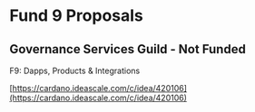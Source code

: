 # Fund 9 Proposals

## Governance Services Guild - Not Funded

F9: Dapps, Products & Integrations

[https://cardano.ideascale.com/c/idea/420106](https://cardano.ideascale.com/c/idea/420106)



